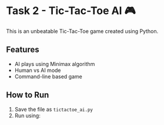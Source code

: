 # Task 2 - Tic-Tac-Toe AI 🎮

This is an unbeatable Tic-Tac-Toe game created using Python.

## Features
- AI plays using Minimax algorithm
- Human vs AI mode
- Command-line based game

## How to Run
1. Save the file as `tictactoe_ai.py`
2. Run using:
